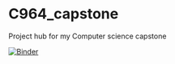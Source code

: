 # C964_capstone
Project hub for my Computer science capstone

[![Binder](https://mybinder.org/badge_logo.svg)](https://mybinder.org/v2/gh/GLayton-TX/C964_capstone/main?filepath=Capstone_Notebook.ipynb)
